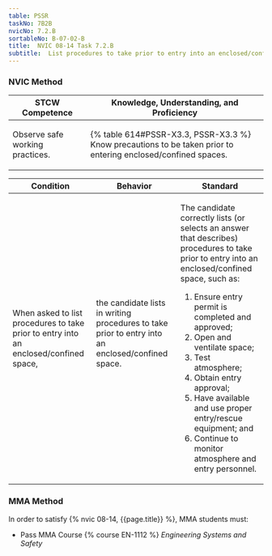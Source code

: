 ```yaml
---
table: PSSR
taskNo: 7B2B
nvicNo: 7.2.B 
sortableNo: B-07-02-B
title:  NVIC 08-14 Task 7.2.B
subtitle:  List procedures to take prior to entry into an enclosed/confined space
---
```






### NVIC Method

<a style="display:none;" onclick="togglevisibility('nvic_methods')" >Show NVIC method.</a>

<div id='nvic_methods' class='show'>

<table>
<thead>
<tr>
<th class='forty'> STCW Competence </th>
<th class='sixty'> Knowledge, Understanding, and Proficiency </th>
</tr>
</thead>

<tbody>
<tr><td markdown='1'>

Observe safe working practices.

</td><td markdown='1'>

{% table 614#PSSR-X3.3, PSSR-X3.3 %} Know precautions to be taken prior to entering enclosed/confined spaces.

</td></tr>


</tbody>
</table>


<table>
<thead>
<tr><th class='twenty'>  Condition </th><th class='twenty'> Behavior </th><th  class='sixty'>Standard </th></tr>
</thead>
<tbody >



<tr><td markdown='1'>

When asked to list procedures to take prior to entry into an enclosed/confined space,

</td><td markdown='1'>

the candidate lists in writing procedures to take prior to entry into an enclosed/confined space.

<br>

<div class="tooltip" markdown='1'>



</div>


</td><td markdown='1'>

The candidate correctly lists (or selects an answer that describes) procedures to take prior to entry into an enclosed/confined space, such as:
 
1.  Ensure entry permit is completed and approved; 
2.  Open and ventilate space; 
3.  Test atmosphere; 
4.  Obtain entry approval; 
5.  Have available and use proper entry/rescue equipment; and 
6.  Continue to monitor atmosphere and entry personnel.

</td></tr>
</tbody>
</table>
</div>


### MMA Method

In order to satisfy  {% nvic 08-14, {{page.title}}  %}, MMA students must:

* Pass MMA Course {% course EN-1112 %}  *Engineering Systems and Safety*